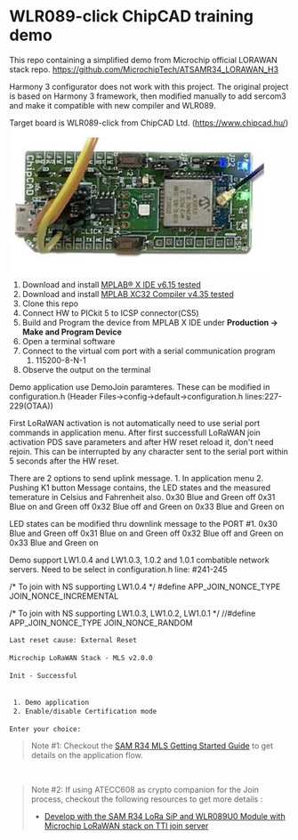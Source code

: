 # WLR089-click ChipCAD training demo
This repo containing a simplified demo from Microchip official LORAWAN stack repo.
https://github.com/MicrochipTech/ATSAMR34_LORAWAN_H3

Harmony 3 configurator does not work with this project. The original project is based on Harmony 3 framework, then modified manually to add sercom3 and make it compatible with new compiler and WLR089.

Target board is WLR089-click from ChipCAD Ltd. (https://www.chipcad.hu/)
![Alt text](resources/wlr089_click_main.png)

1. Download and install [MPLAB® X IDE v6.15 tested](https://www.microchip.com/en-us/development-tools-tools-and-software/mplab-x-ide)
2. Download and install [MPLAB XC32 Compiler v4.35 tested](https://www.microchip.com/en-us/development-tools-tools-and-software/mplab-xc-compilers)
3. Clone this repo
4. Connect HW to PICkit 5 to ICSP connector(CS5)
5. Build and Program the device from MPLAB X IDE under **Production -> Make and Program Device**
6. Open a terminal software
6. Connect to the virtual com port with a serial communication program
   1.  115200-8-N-1 
8. Observe the output on the terminal

Demo application use DemoJoin paramteres. These can be modified in configuration.h (Header Files->config->default->configuration.h lines:227-229(OTAA))

First LoRaWAN activation is not automatically need to use serial port commands in application menu. 
After first successfull LoRaWAN join activation PDS save parameters and after HW reset reload it, don't need rejoin. 
This can be interrupted by any character sent to the serial port within 5 seconds after the HW reset.

There are 2 options to send uplink message.
	1. In application menu 
	2. Pushing K1 button
Message contains, the LED states and the measured temerature in Celsius and Fahrenheit also.
	0x30	Blue and Green off
	0x31	Blue on and Green off
	0x32	Blue off and Green on
	0x33	Blue and Green on
	
LED states can be modified thru downlink message to the PORT #1.
	0x30	Blue and Green off
	0x31	Blue on and Green off
	0x32	Blue off and Green on
	0x33	Blue and Green on 
	
Demo support LW1.0.4 and LW1.0.3, 1.0.2 and 1.0.1 combatible network servers. Need to be select in configuration.h line: #241-245  	

/* To join with NS supporting LW1.0.4 */
#define APP_JOIN_NONCE_TYPE                     JOIN_NONCE_INCREMENTAL

/* To join with NS supporting LW1.0.3, LW1.0.2, LW1.0.1 */
//#define APP_JOIN_NONCE_TYPE                     JOIN_NONCE_RANDOM


```
Last reset cause: External Reset

Microchip LoRaWAN Stack - MLS v2.0.0

Init - Successful


 1. Demo application
 2. Enable/disable Certification mode

Enter your choice:
```

> Note #1: Checkout the [SAM R34 MLS Getting Started Guide](https://www.microchip.com/en-us/product/ATSAMR34J18#document-table) to get details on the application flow.

</br>

> Note #2: If using ATECC608 as crypto companion for the Join process, checkout the following resources to get more details :
> - [Develop with the SAM R34 LoRa SiP and WLR089U0 Module with Microchip LoRaWAN stack on TTI join server](https://github.com/MicrochipTech/atsamr34_ecc608a_tti)
